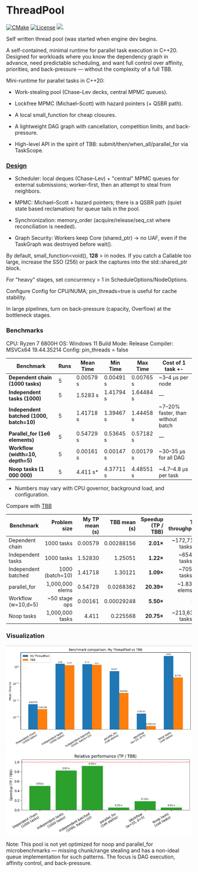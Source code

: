 # ThreadPool

[![CMake](https://img.shields.io/badge/CMake-3.26+-blue.svg)](https://cmake.org/)
[![License](https://img.shields.io/badge/license-MIT-blue.svg)](LICENSE)
[![](https://tokei.rs/b1/github/cpp20120/ThreadPool)](https://github.com/cpp20120/ThreadPool).

Self written thread pool (was started when engine dev begins.

A self-contained, minimal runtime for parallel task execution in C++20.  
Designed for workloads where you know the dependency graph in advance, need predictable scheduling, and want full control over affinity, priorities, and back-pressure — without the complexity of a full TBB.

Mini-runtime for parallel tasks in C++20:

* Work-stealing pool (Chase–Lev decks, central MPMC queues).

* Lockfree MPMC (Michael–Scott) with hazard pointers (+ QSBR path).

* A local small_function for cheap closures.

* A lightweight DAG graph with cancellation, competition limits, and back-pressure.

* High-level API in the spirit of TBB: submit/then/when_all/parallel_for via TaskScope.

### [Design](https://github.com/cpp20120/ThreadPool/blob/main/docs/how_it_works.md) 
* Scheduler: local deques (Chase–Lev) + "central" MPMC queues for external submissions; worker-first, then an attempt to steal from neighbors.

* MPMC: Michael–Scott + hazard pointers; there is a QSBR path (quiet state based reclamation) for queue tails in the pool.

* Synchronization:  memory_order (acquire/release/seq_cst where reconciliation is needed).

* Graph Security: Workers keep Core (shared_ptr) → no UAF, even if the TaskGraph was destroyed before wait().

By default, small_function<void(), **128** > in nodes. If you catch a Callable too large, increase the SSO (256) or pack the captures into the std::shared_ptr block.

For "heavy" stages, set concurrency > 1 in ScheduleOptions/NodeOptions.

Configure Config for CPU/NUMA; pin_threads=true is useful for cache stability.

In large pipelines, turn on back-pressure (capacity, Overflow) at the bottleneck stages.

### Benchmarks
CPU: Ryzen 7 6800H
OS: Windows 11
Build Mode: Release
Compiler: MSVCx64 19.44.35214 
Config: pin_threads = false

| Benchmark                              | Runs | Mean Time  | Min Time  | Max Time  | Cost of 1 task +-                  |
|----------------------------------------|------|------------|-----------|-----------|------------------------------------|
| **Dependent chain (1000 tasks)**       | 5    | 0.00579 s  | 0.00491 s | 0.00765 s | ~3–4 μs per node                   |
| **Independent tasks (1000)**           | 5    | 1.5283  s  | 1.41794 s | 1.64484 s | —                                  |
| **Independent batched (1000, batch=10)**| 5    | 1.41718 s  | 1.39467 s | 1.44458 s | ~7–20% faster, than without batch |
| **Parallel_for (1e6 elements)**        | 5    | 0.54729 s  | 0.53645 s | 0.57182 s | —                                  |
| **Workflow (width=10, depth=5)**       | 5    | 0.00161 s  | 0.00147 s | 0.00179 s | ~30–35 μs for all DAG              |
| **Noop tasks (1 000 000)**              | 5    | 4.411 s*   | 4.37711 s | 4.48551 s | ~4.7–4.8 μs per task              |

* Numbers may vary with CPU governor, background load, and configuration.

Compare with [TBB](https://github.com/uxlfoundation/oneTBB)

| Benchmark           |    Problem size | My   TP mean (s) | TBB mean (s) | Speedup (TP / TBB) |     TP throughput |      TBB throughput |
| ------------------- | --------------: | ---------------: | -----------: | -----------------: | ----------------: | ------------------: |
| Dependent chain     |      1000 tasks |          0.00579 |   0.00288156 |          **2.01×** | \~172,712 tasks/s |   \~347,034 tasks/s |
| Independent tasks   |      1000 tasks |          1.52830 |      1.25051 |          **1.22×** |   \~654.3 tasks/s |     \~799.7 tasks/s |
| Independent batched | 1000 (batch=10) |          1.41718 |      1.30121 |          **1.09×** |   \~705.6 tasks/s |     \~768.5 tasks/s |
| parallel\_for       | 1,000,000 elems |          0.54729 |    0.0268362 |         **20.39×** |   \~1.83M elems/s |    \~37.26M elems/s |
| Workflow (w=10,d=5) |  \~50 stage ops |          0.00161 |   0.00029248 |          **5.50×** |                 — |                   — |
| Noop tasks          | 1,000,000 tasks |            4.411 |     0.225568 |         **20.75×** | \~213,630 tasks/s | \~4,433,253 tasks/s |


### Visualization
![First](docs/tp_vs_tbb.jpg)
![Second](docs/relative.jpg)

Note:
This pool is not yet optimized for noop and parallel_for microbenchmarks — missing chunk/range stealing and has a non-ideal queue implementation for such patterns.
The focus is DAG execution, affinity control, and back-pressure.
